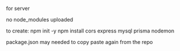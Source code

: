 for server

no node_modules uploaded

to create:
    npm init -y
    npm install cors express mysql prisma nodemon


package.json may needed to copy paste again from the repo